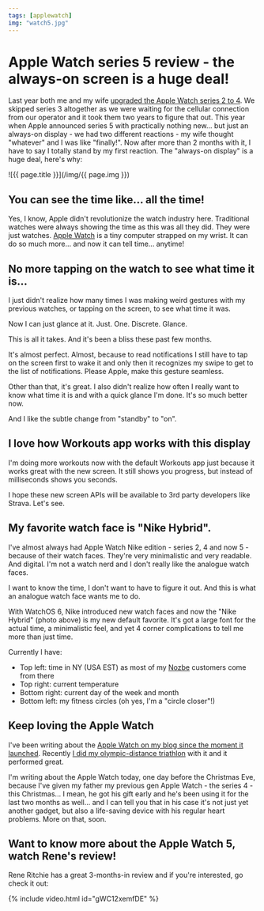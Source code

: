 ```yaml
---
tags: [applewatch]
img: "watch5.jpg"
---
```


# Apple Watch series 5 review - the always-on screen is a huge deal!

Last year both me and my wife [upgraded the Apple Watch series 2 to 4](https://sliwinski.com/watch4). We skipped series 3 altogether as we were waiting for the cellular connection from our operator and it took them two years to figure that out. This year when Apple announced series 5 with practically nothing new... but just an always-on display - we had two different reactions - my wife thought "whatever" and I was like "finally!". Now after more than 2 months with it, I have to say I totally stand by my first reaction. The "always-on display" is a huge deal, here's why:

<!--More-->

![{{ page.title }}](/img/{{ page.img }})



## You can see the time like... all the time!

Yes, I know, Apple didn't revolutionize the watch industry here. Traditional watches were always showing the time as this was all they did. They were just watches. [Apple Watch](/applewatch) is a tiny computer strapped on my wrist. It can do so much more... and now it can tell time... anytime!

## No more tapping on the watch to see what time it is...

I just didn't realize how many times I was making weird gestures with my previous watches, or tapping on the screen, to see what time it was.

Now I can just glance at it. Just. One. Discrete. Glance.

This is all it takes. And it's been a bliss these past few months.

It's almost perfect. Almost, because to read notifications I still have to tap on the screen first to wake it and only then it recognizes my swipe to get to the list of notifications. Please Apple, make this gesture seamless.

Other than that, it's great. I also didn't realize how often I really want to know what time it is and with a quick glance I'm done. It's so much better now.

And I like the subtle change from "standby" to "on".

## I love how Workouts app works with this display

I'm doing more workouts now with the default Workouts app just because it works great with the new screen. It still shows you progress, but instead of milliseconds shows you seconds.

I hope these new screen APIs will be available to 3rd party developers like Strava. Let's see.

## My favorite watch face is "Nike Hybrid".

I've almost always had Apple Watch Nike edition - series 2, 4 and now 5 - because of their watch faces. They're very minimalistic and very readable. And digital. I'm not a watch nerd and I don't really like the analogue watch faces.

I want to know the time, I don't want to have to figure it out. And this is what an analogue watch face wants me to do.

With WatchOS 6, Nike introduced new watch faces and now the "Nike Hybrid" (photo above) is my new default favorite. It's got a large font for the actual time, a minimalistic feel, and yet 4 corner complications to tell me more than just time.

Currently I have:

- Top left: time in NY (USA EST) as most of my [Nozbe][n] customers come from there
- Top right: current temperature
- Bottom right: current day of the week and month
- Bottom left: my fitness circles (oh yes, I'm a "circle closer"!)

## Keep loving the Apple Watch

I've been writing about the [Apple Watch on my blog since the moment it launched](/applewatch). Recently [I did my olympic-distance triathlon](https://sliwinski.com/triwatch) with it and it performed great.

I'm writing about the Apple Watch today, one day before the Christmas Eve, because I've given my father my previous gen Apple Watch - the series 4 - this Christmas... I mean, he got his gift early and he's been using it for the last two months as well... and I can tell you that in his case it's not just yet another gadget, but also a life-saving device with his regular heart problems. More on that, soon.

## Want to know more about the Apple Watch 5, watch Rene's review!

Rene Ritchie has a great 3-months-in review and if you're interested, go check it out:

{% include video.html id="gWC12xemfDE" %}

[n]: https://nozbe.com/?a=mike
[p]: https://thepodcast.fm/